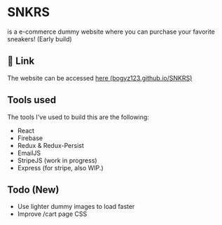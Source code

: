 # SNKRS

is a e-commerce dummy website where you can purchase your favorite sneakers! (Early build)

## 🔗 Link

The website can be accessed [here (bogyz123.github.io/SNKRS)](https://bogyz123.github.io/SNKRS/)

## Tools used

The tools I've used to build this are the following:

- React
- Firebase
- Redux & Redux-Persist
- EmailJS
- StripeJS (work in progress)
- Express (for stripe, also WIP.)

## Todo (New)

- Use lighter dummy images to load faster
- Improve /cart page CSS
